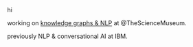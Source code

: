 hi

working on [knowledge graphs & NLP](https://github.com/TheScienceMuseum/heritage-connector) at @TheScienceMuseum.

previously NLP & conversational AI at IBM.
